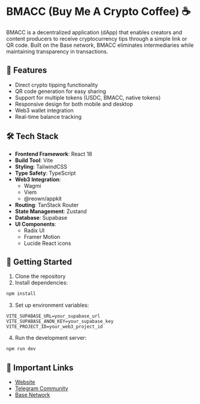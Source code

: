 # BMACC (Buy Me A Crypto Coffee) ☕️

BMACC is a decentralized application (dApp) that enables creators and content producers to receive cryptocurrency tips through a simple link or QR code. Built on the Base network, BMACC eliminates intermediaries while maintaining transparency in transactions.

## 🚀 Features

- Direct crypto tipping functionality
- QR code generation for easy sharing
- Support for multiple tokens (USDC, BMACC, native tokens)
- Responsive design for both mobile and desktop
- Web3 wallet integration
- Real-time balance tracking

## 🛠 Tech Stack

- **Frontend Framework**: React 18
- **Build Tool**: Vite
- **Styling**: TailwindCSS
- **Type Safety**: TypeScript
- **Web3 Integration**: 
  - Wagmi
  - Viem
  - @reown/appkit
- **Routing**: TanStack Router
- **State Management**: Zustand
- **Database**: Supabase
- **UI Components**: 
  - Radix UI
  - Framer Motion
  - Lucide React icons

## 🚦 Getting Started

1. Clone the repository
2. Install dependencies:
```bash
npm install
```

3. Set up environment variables:
```env
VITE_SUPABASE_URL=your_supabase_url
VITE_SUPABASE_ANON_KEY=your_supabase_key
VITE_PROJECT_ID=your_web3_project_id
```

4. Run the development server:
```bash
npm run dev
```

## 🔗 Important Links

- [Website](https://www.bmacc.io)
- [Telegram Community](https://t.me/BMACC_Official)
- [Base Network](https://www.base.org/)









